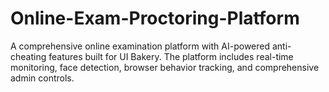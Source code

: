 # Online-Exam-Proctoring-Platform
A comprehensive online examination platform with AI-powered anti-cheating features built for UI Bakery. The platform includes real-time monitoring, face detection, browser behavior tracking, and comprehensive admin controls.
